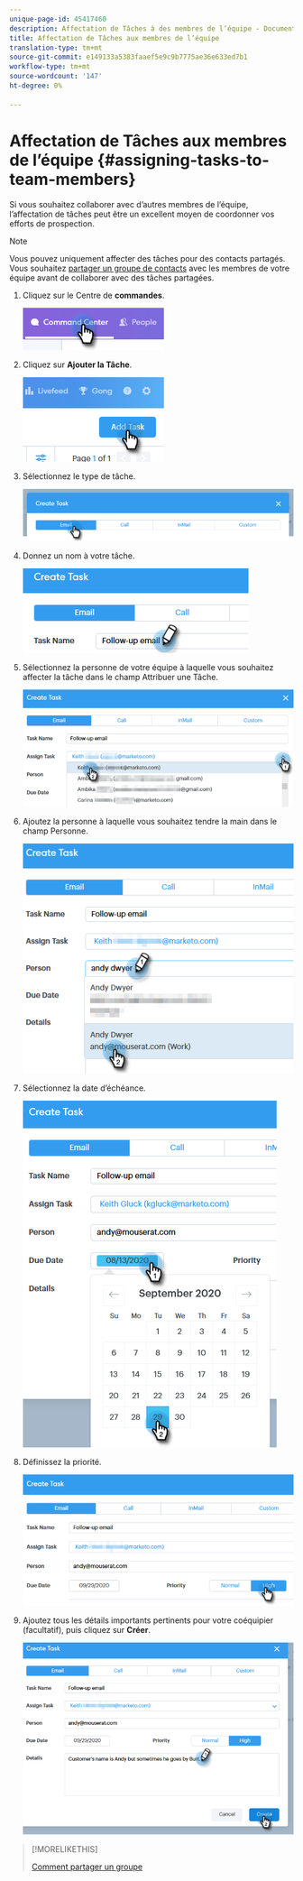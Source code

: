 ```yaml
---
unique-page-id: 45417460
description: Affectation de Tâches à des membres de l’équipe - Documents marketing - Documentation du produit
title: Affectation de Tâches aux membres de l’équipe
translation-type: tm+mt
source-git-commit: e149133a5383faaef5e9c9b7775ae36e633ed7b1
workflow-type: tm+mt
source-wordcount: '147'
ht-degree: 0%

---
```



# Affectation de Tâches aux membres de l’équipe {#assigning-tasks-to-team-members}

Si vous souhaitez collaborer avec d’autres membres de l’équipe, l’affectation de tâches peut être un excellent moyen de coordonner vos efforts de prospection.

>[!NOTE]
>
>Vous pouvez uniquement affecter des tâches pour des contacts partagés. Vous souhaitez [partager un groupe de contacts](http://docs.marketo.com/x/fwDb) avec les membres de votre équipe avant de collaborer avec des tâches partagées.

1. Cliquez sur le Centre de **commandes**.

   ![](assets/one-1.png)

1. Cliquez sur **Ajouter la Tâche**.

   ![](assets/two-1.png)

1. Sélectionnez le type de tâche.

   ![](assets/three-1.png)

1. Donnez un nom à votre tâche.

   ![](assets/four-1.png)

1. Sélectionnez la personne de votre équipe à laquelle vous souhaitez affecter la tâche dans le champ Attribuer une Tâche.

   ![](assets/five.png)

1. Ajoutez la personne à laquelle vous souhaitez tendre la main dans le champ Personne.

   ![](assets/six.png)

1. Sélectionnez la date d’échéance.

   ![](assets/seven.png)

1. Définissez la priorité.

   ![](assets/eight.png)

1. Ajoutez tous les détails importants pertinents pour votre coéquipier (facultatif), puis cliquez sur **Créer**.

   ![](assets/nine.png)

>[!MORELIKETHIS]
>
>[Comment partager un groupe](http://docs.marketo.com/x/fwDb)

